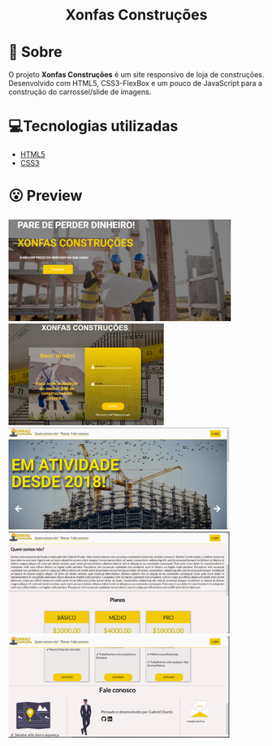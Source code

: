 <h1 align='center'>
    Xonfas Construções
</h1>

# 🤔 Sobre

O projeto **Xonfas Construções** é um site  responsivo de loja de construções. Desenvolvido com HTML5, CSS3-FlexBox e um pouco de JavaScript para a construção do carrossel/slide de imagens.

# 💻Tecnologias utilizadas

- [HTML5](https://developer.mozilla.org/pt-BR/docs/Web/HTML/HTML5)
- [CSS3](https://www.w3.org/Style/CSS/Overview.en.html)

# 😮 Preview

<h2>
        <img src="imgs/xonfas1.png" style='height: 200px'>
        <img src="imgs/xonfas2.png" style='height: 200px'>
        <img src="imgs/xonfas4.png" style='height: 200px'>
        <img src="imgs/xonfas5.png" style='height: 200px'>
        <img src="imgs/xonfas6.png" style='height: 200px'>
</h2>
